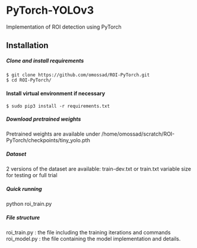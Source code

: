 # PyTorch-YOLOv3
Implementation of ROI detection using PyTorch

## Installation
##### Clone and install requirements
    $ git clone https://github.com/omossad/ROI-PyTorch.git
    $ cd ROI-PyTorch/
#### Install virtual environment if necessary
    $ sudo pip3 install -r requirements.txt

##### Download pretrained weights
  Pretrained weights are available under
    /home/omossad/scratch/ROI-PyTorch/checkpoints/tiny_yolo.pth

##### Dataset
  2 versions of the dataset are available:
  train-dev.txt or train.txt
  variable size for testing or full trial

##### Quick running
python roi_train.py

##### File structure
roi_train.py : the file including the training iterations and commands
roi_model.py : the file containing the model implementation and details.
